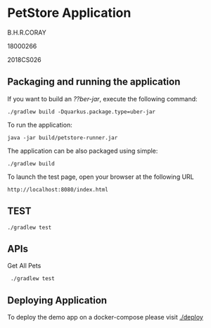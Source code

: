 # PetStore Application
B.H.R.CORAY

18000266

2018CS026

## Packaging and running the application

If you want to build an _??ber-jar_, execute the following command:

    ./gradlew build -Dquarkus.package.type=uber-jar

To run the application:

    java -jar build/petstore-runner.jar

The application can be also packaged using simple:

    ./gradlew build

To launch the test page, open your browser at the following URL

    http://localhost:8080/index.html

## TEST

    ./gradlew test

## APIs

Get All Pets

     ./gradlew test


## Deploying Application

To deploy the demo app on a docker-compose please visit [./deploy](https://github.com/rasika/petstore/tree/master/deploy)

